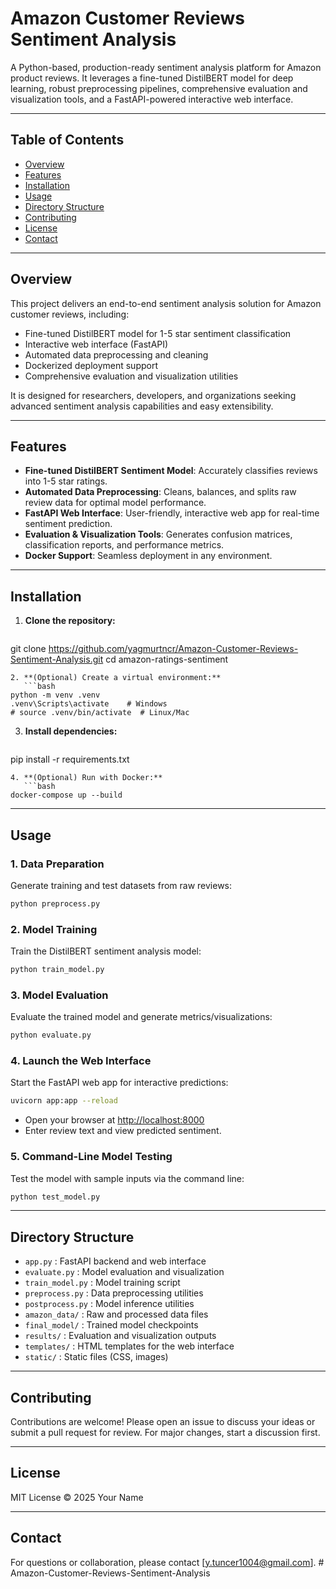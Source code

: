 # Amazon Customer Reviews Sentiment Analysis

A Python-based, production-ready sentiment analysis platform for Amazon product reviews. It leverages a fine-tuned DistilBERT model for deep learning, robust preprocessing pipelines, comprehensive evaluation and visualization tools, and a FastAPI-powered interactive web interface.

---

## Table of Contents
- [Overview](#overview)
- [Features](#features)
- [Installation](#installation)
- [Usage](#usage)
- [Directory Structure](#directory-structure)
- [Contributing](#contributing)
- [License](#license)
- [Contact](#contact)

---

## Overview
This project delivers an end-to-end sentiment analysis solution for Amazon customer reviews, including:
- Fine-tuned DistilBERT model for 1-5 star sentiment classification
- Interactive web interface (FastAPI)
- Automated data preprocessing and cleaning
- Dockerized deployment support
- Comprehensive evaluation and visualization utilities

It is designed for researchers, developers, and organizations seeking advanced sentiment analysis capabilities and easy extensibility.

---

## Features
- **Fine-tuned DistilBERT Sentiment Model**: Accurately classifies reviews into 1-5 star ratings.
- **Automated Data Preprocessing**: Cleans, balances, and splits raw review data for optimal model performance.
- **FastAPI Web Interface**: User-friendly, interactive web app for real-time sentiment prediction.
- **Evaluation & Visualization Tools**: Generates confusion matrices, classification reports, and performance metrics.
- **Docker Support**: Seamless deployment in any environment.

---

## Installation

1. **Clone the repository:**
   ```bash
git clone https://github.com/yagmurtncr/Amazon-Customer-Reviews-Sentiment-Analysis.git
cd amazon-ratings-sentiment
```
2. **(Optional) Create a virtual environment:**
   ```bash
python -m venv .venv
.venv\Scripts\activate    # Windows
# source .venv/bin/activate  # Linux/Mac
```
3. **Install dependencies:**
   ```bash
pip install -r requirements.txt
```
4. **(Optional) Run with Docker:**
   ```bash
docker-compose up --build
```

---

## Usage

### 1. Data Preparation
Generate training and test datasets from raw reviews:
```bash
python preprocess.py
```

### 2. Model Training
Train the DistilBERT sentiment analysis model:
```bash
python train_model.py
```

### 3. Model Evaluation
Evaluate the trained model and generate metrics/visualizations:
```bash
python evaluate.py
```

### 4. Launch the Web Interface
Start the FastAPI web app for interactive predictions:
```bash
uvicorn app:app --reload
```
- Open your browser at [http://localhost:8000](http://localhost:8000)
- Enter review text and view predicted sentiment.

### 5. Command-Line Model Testing
Test the model with sample inputs via the command line:
```bash
python test_model.py
```

---

## Directory Structure
- `app.py`             : FastAPI backend and web interface
- `evaluate.py`        : Model evaluation and visualization
- `train_model.py`     : Model training script
- `preprocess.py`      : Data preprocessing utilities
- `postprocess.py`     : Model inference utilities
- `amazon_data/`       : Raw and processed data files
- `final_model/`       : Trained model checkpoints
- `results/`           : Evaluation and visualization outputs
- `templates/`         : HTML templates for the web interface
- `static/`            : Static files (CSS, images)

---

## Contributing
Contributions are welcome! Please open an issue to discuss your ideas or submit a pull request for review. For major changes, start a discussion first.

---

## License
MIT License © 2025 Your Name

---

## Contact
For questions or collaboration, please contact [y.tuncer1004@gmail.com].
#   A m a z o n - C u s t o m e r - R e v i e w s - S e n t i m e n t - A n a l y s i s  
 